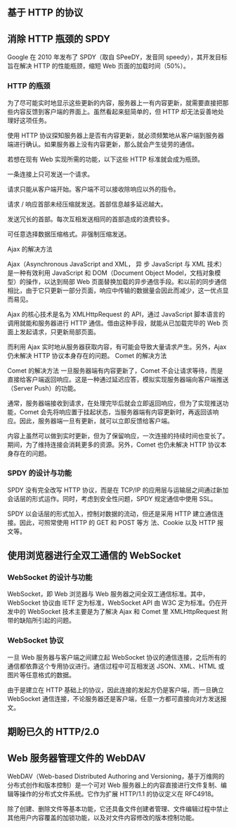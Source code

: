 
## 基于 HTTP 的协议

## 消除 HTTP 瓶颈的 SPDY

Google 在 2010 年发布了 SPDY（取自 SPeeDY，发音同 speedy），其开发目标旨在解决 HTTP 的性能瓶颈，缩短 Web 页面的加载时间（50%）。

### HTTP 的瓶颈

为了尽可能实时地显示这些更新的内容，服务器上一有内容更新，就需要直接把那些内容反馈到客户端的界面上。虽然看起来挺简单的，但 HTTP 却无法妥善地处理好这项任务。

使用 HTTP 协议探知服务器上是否有内容更新，就必须频繁地从客户端到服务器端进行确认。如果服务器上没有内容更新，那么就会产生徒劳的通信。

若想在现有 Web 实现所需的功能，以下这些 HTTP 标准就会成为瓶颈。

一条连接上只可发送一个请求。

请求只能从客户端开始。客户端不可以接收除响应以外的指令。

请求 / 响应首部未经压缩就发送。首部信息越多延迟越大。

发送冗长的首部。每次互相发送相同的首部造成的浪费较多。

可任意选择数据压缩格式。非强制压缩发送。

Ajax 的解决方法

Ajax（Asynchronous JavaScript and XML， 异 步 JavaScript 与 XML 技术）是一种有效利用 JavaScript 和 DOM（Document Object Model，文档对象模型）的操作，以达到局部 Web 页面替换加载的异步通信手段。和以前的同步通信相比，由于它只更新一部分页面，响应中传输的数据量会因此而减少，这一优点显而易见。

Ajax 的核心技术是名为 XMLHttpRequest 的 API，通过 JavaScript 脚本语言的调用就能和服务器进行 HTTP 通信。借由这种手段，就能从已加载完毕的 Web 页面上发起请求，只更新局部页面。

而利用 Ajax 实时地从服务器获取内容，有可能会导致大量请求产生。另外，Ajax 仍未解决 HTTP 协议本身存在的问题。
Comet 的解决方法

Comet 的解决方法
一旦服务器端有内容更新了，Comet 不会让请求等待，而是直接给客户端返回响应。这是一种通过延迟应答，模拟实现服务器端向客户端推送（Server Push）的功能。

通常，服务器端接收到请求，在处理完毕后就会立即返回响应，但为了实现推送功能，Comet 会先将响应置于挂起状态，当服务器端有内容更新时，再返回该响应。因此，服务器端一旦有更新，就可以立即反馈给客户端。

内容上虽然可以做到实时更新，但为了保留响应，一次连接的持续时间也变长了。期间，为了维持连接会消耗更多的资源。另外，Comet 也仍未解决 HTTP 协议本身存在的问题。

### SPDY 的设计与功能

SPDY 没有完全改写 HTTP 协议，而是在 TCP/IP 的应用层与运输层之间通过新加会话层的形式运作。同时，考虑到安全性问题，SPDY 规定通信中使用 SSL。

SPDY 以会话层的形式加入，控制对数据的流动，但还是采用 HTTP 建立通信连接。因此，可照常使用 HTTP 的 GET 和 POST 等方 法、Cookie 以及 HTTP 报文等。

## 使用浏览器进行全双工通信的 WebSocket
### WebSocket 的设计与功能

WebSocket，即 Web 浏览器与 Web 服务器之间全双工通信标准。其中，WebSocket 协议由 IETF 定为标准，WebSocket API 由 W3C 定为标准。仍在开发中的 WebSocket 技术主要是为了解决 Ajax 和 Comet 里 XMLHttpRequest 附带的缺陷所引起的问题。

### WebSocket 协议

一旦 Web 服务器与客户端之间建立起 WebSocket 协议的通信连接，之后所有的通信都依靠这个专用协议进行。通信过程中可互相发送 JSON、XML、HTML 或图片等任意格式的数据。

由于是建立在 HTTP 基础上的协议，因此连接的发起方仍是客户端，而一旦确立 WebSocket 通信连接，不论服务器还是客户端，任意一方都可直接向对方发送报文。

## 期盼已久的 HTTP/2.0

## Web 服务器管理文件的 WebDAV
WebDAV（Web-based Distributed Authoring and Versioning，基于万维网的分布式创作和版本控制）是一个可对 Web 服务器上的内容直接进行文件复制、编辑等操作的分布式文件系统。它作为扩展 HTTP/1.1 的协议定义在 RFC4918。

除了创建、删除文件等基本功能，它还具备文件创建者管理、文件编辑过程中禁止其他用户内容覆盖的加锁功能，以及对文件内容修改的版本控制功能。